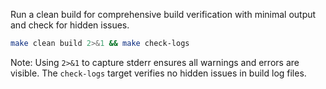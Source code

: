 Run a clean build for comprehensive build verification with minimal output and check for hidden issues.

```bash
make clean build 2>&1 && make check-logs
```

Note: Using `2>&1` to capture stderr ensures all warnings and errors are visible. The `check-logs` target verifies no hidden issues in build log files.